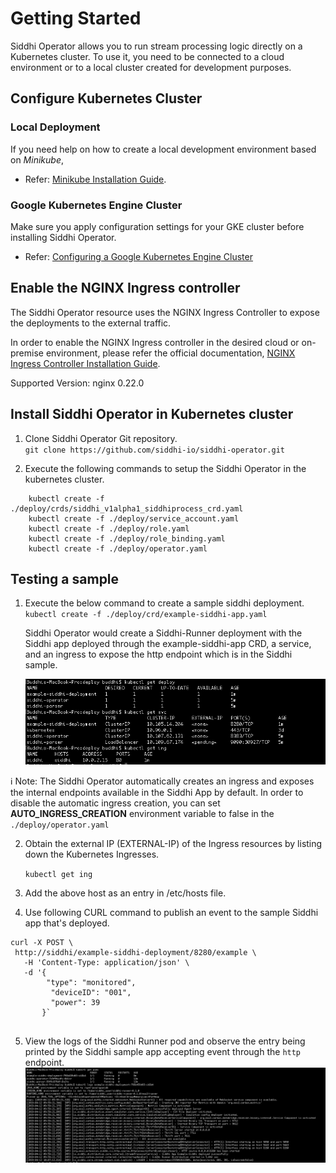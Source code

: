 # Getting Started

Siddhi Operator allows you to run stream processing logic directly on a Kubernetes cluster.
To use it, you need to be connected to a cloud environment or to a local cluster created for development purposes.

## Configure Kubernetes Cluster
### Local Deployment
If you need help on how to create a local development environment based on *Minikube*,
   -  Refer: [Minikube Installation Guide](https://github.com/kubernetes/minikube#installation).

### Google Kubernetes Engine Cluster

Make sure you apply configuration settings for your GKE cluster before installing Siddhi Operator.
   -  Refer: [Configuring a Google Kubernetes Engine Cluster](docs/gke-setup.md)
   
## Enable the NGINX Ingress controller
The Siddhi Operator resource uses the NGINX Ingress Controller to expose the deployments to the external traffic.

In order to enable the NGINX Ingress controller in the desired cloud or on-premise environment,
please refer the official documentation, [NGINX Ingress Controller Installation Guide](https://kubernetes.github.io/ingress-nginx/deploy/).

Supported Version: nginx 0.22.0 

## Install Siddhi Operator in Kubernetes cluster

1. Clone Siddhi Operator Git repository.  
   `git clone https://github.com/siddhi-io/siddhi-operator.git`


2. Execute the following commands to setup the Siddhi Operator in the kubernetes cluster.
```
    kubectl create -f ./deploy/crds/siddhi_v1alpha1_siddhiprocess_crd.yaml
    kubectl create -f ./deploy/service_account.yaml
    kubectl create -f ./deploy/role.yaml
    kubectl create -f ./deploy/role_binding.yaml
    kubectl create -f ./deploy/operator.yaml
```
    
## Testing a sample

1. Execute the below command to create a sample siddhi deployment.  
`kubectl create -f ./deploy/crd/example-siddhi-app.yaml`

   Siddhi Operator would create a Siddhi-Runner deployment with the Siddhi app deployed through the example-siddhi-app CRD, a service, and an ingress to expose the http endpoint which is in the Siddhi sample.
   
   ![Deployed Kubernetes artifacts from sample ](docs/sample-outputs/deployment.png)

:information_source: Note:  The Siddhi Operator automatically creates an ingress and exposes the internal endpoints available in the 
Siddhi App by default.
In order to disable the automatic ingress creation, you can set **AUTO_INGRESS_CREATION** environment variable to false in
 the `./deploy/operator.yaml`

2. Obtain the external IP (EXTERNAL-IP) of the Ingress resources by listing down the Kubernetes Ingresses.
 
   `kubectl get ing`

3. Add the above host as an entry in /etc/hosts file.

4. Use following CURL command to publish an event to the sample Siddhi app that's deployed.
```
curl -X POST \
 http://siddhi/example-siddhi-deployment/8280/example \
   -H 'Content-Type: application/json' \
   -d '{
        "type": "monitored",
 	     "deviceID": "001",
 	     "power": 39
       }`
   
```  
5. View the logs of the Siddhi Runner pod and observe the entry being printed by the Siddhi sample app accepting event through the `http` endpoint.
   ![Sample log entry ](docs/sample-outputs/pod_log.png)

